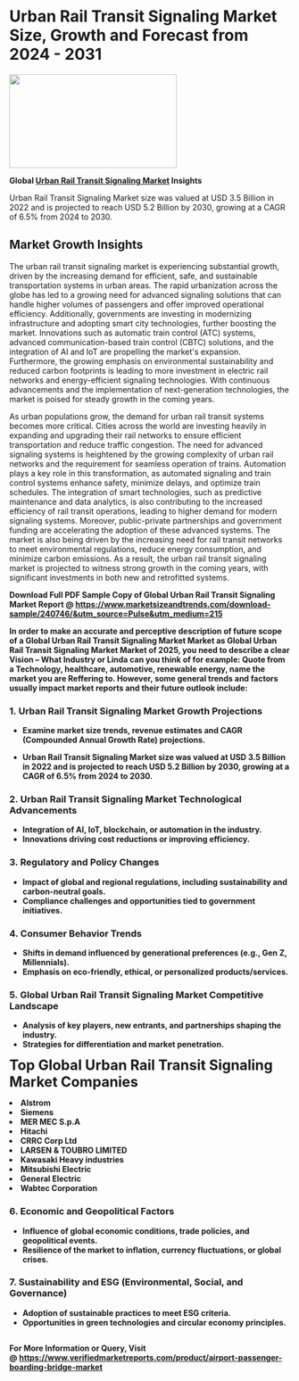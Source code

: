 <H1>Urban Rail Transit Signaling Market Size, Growth and Forecast from 2024 - 2031</H1><img class="aligncenter size-medium wp-image-584254" src="https://thirdeyenews.in/wp-content/uploads/2024/09/Global-Market-Research-300x168.jpeg" alt="" width="300" height="168" /><p><strong>Global&nbsp;<a href="https://www.marketsizeandtrends.com/download-sample/240746/&amp;utm_source=Pulse&amp;utm_medium=215">Urban Rail Transit Signaling Market</a> Insights</strong></p><p>Urban Rail Transit Signaling Market size was valued at USD 3.5 Billion in 2022 and is projected to reach USD 5.2 Billion by 2030, growing at a CAGR of 6.5% from 2024 to 2030.</p><p><h2>Market Growth Insights</h2> <p>The urban rail transit signaling market is experiencing substantial growth, driven by the increasing demand for efficient, safe, and sustainable transportation systems in urban areas. The rapid urbanization across the globe has led to a growing need for advanced signaling solutions that can handle higher volumes of passengers and offer improved operational efficiency. Additionally, governments are investing in modernizing infrastructure and adopting smart city technologies, further boosting the market. Innovations such as automatic train control (ATC) systems, advanced communication-based train control (CBTC) solutions, and the integration of AI and IoT are propelling the market's expansion. Furthermore, the growing emphasis on environmental sustainability and reduced carbon footprints is leading to more investment in electric rail networks and energy-efficient signaling technologies. With continuous advancements and the implementation of next-generation technologies, the market is poised for steady growth in the coming years.</p> <p><strong></strong></p> <p>As urban populations grow, the demand for urban rail transit systems becomes more critical. Cities across the world are investing heavily in expanding and upgrading their rail networks to ensure efficient transportation and reduce traffic congestion. The need for advanced signaling systems is heightened by the growing complexity of urban rail networks and the requirement for seamless operation of trains. Automation plays a key role in this transformation, as automated signaling and train control systems enhance safety, minimize delays, and optimize train schedules. The integration of smart technologies, such as predictive maintenance and data analytics, is also contributing to the increased efficiency of rail transit operations, leading to higher demand for modern signaling systems. Moreover, public-private partnerships and government funding are accelerating the adoption of these advanced systems. The market is also being driven by the increasing need for rail transit networks to meet environmental regulations, reduce energy consumption, and minimize carbon emissions. As a result, the urban rail transit signaling market is projected to witness strong growth in the coming years, with significant investments in both new and retrofitted systems.</p> <p><strong></p><p><span class=""><strong>Download Full PDF Sample Copy of Global Urban Rail Transit Signaling Market Report</strong> @ <a href="https://www.marketsizeandtrends.com/download-sample/240746/&amp;utm_source=Pulse&amp;utm_medium=215" target="_blank">https://www.marketsizeandtrends.com/download-sample/240746/&amp;utm_source=Pulse&amp;utm_medium=215</a></span></p><p>In order to make an accurate and perceptive description of future scope of a Global&nbsp;Urban Rail Transit Signaling Market Market as Global&nbsp;Urban Rail Transit Signaling Market Market of 2025, you need to describe a clear Vision &ndash; What Industry or Linda can you think of for example: Quote from a Technology, healthcare, automotive, renewable energy, name the market you are Reffering to. However, some general trends and factors usually impact market reports and their future outlook include:</p><h3>1.&nbsp;<strong>Urban Rail Transit Signaling Market Growth Projections</strong></h3><ul><li>Examine market size trends, revenue estimates and CAGR (Compounded Annual Growth Rate) projections.</li><li><p>Urban Rail Transit Signaling Market size was valued at USD 3.5 Billion in 2022 and is projected to reach USD 5.2 Billion by 2030, growing at a CAGR of 6.5% from 2024 to 2030.</p></li></ul><h3>2.&nbsp;<strong>Urban Rail Transit Signaling Market Technological Advancements</strong></h3><ul><li>Integration of AI, IoT, blockchain, or automation in the industry.</li><li>Innovations driving cost reductions or improving efficiency.</li></ul><h3>3.&nbsp;<strong>Regulatory and Policy Changes</strong></h3><ul><li>Impact of global and regional regulations, including sustainability and carbon-neutral goals.</li><li>Compliance challenges and opportunities tied to government initiatives.</li></ul><h3>4.&nbsp;<strong>Consumer Behavior Trends</strong></h3><ul><li>Shifts in demand influenced by generational preferences (e.g., Gen Z, Millennials).</li><li>Emphasis on eco-friendly, ethical, or personalized products/services.</li></ul><h3>5.&nbsp;<strong>Global Urban Rail Transit Signaling Market Competitive Landscape</strong></h3><ul><li>Analysis of key players, new entrants, and partnerships shaping the industry.</li><li>Strategies for differentiation and market penetration.</li></ul><p data-pm-slice="1 1 []"><span style="color: inherit; font-family: inherit; font-size: 25px;">Top Global Urban Rail Transit Signaling Market Companies</span></p><div class="" data-test-id=""><p><li>Alstrom</li><li> Siemens</li><li> MER MEC S.p.A</li><li> Hitachi</li><li> CRRC Corp Ltd</li><li> LARSEN & TOUBRO LIMITED</li><li> Kawasaki Heavy industries</li><li> Mitsubishi Electric</li><li> General Electric</li><li> Wabtec Corporation</li></p></div><h3>6.&nbsp;<strong>Economic and Geopolitical Factors</strong></h3><ul><li>Influence of global economic conditions, trade policies, and geopolitical events.</li><li>Resilience of the market to inflation, currency fluctuations, or global crises.</li></ul><h3>7.&nbsp;<strong>Sustainability and ESG (Environmental, Social, and Governance)</strong></h3><ul><li>Adoption of sustainable practices to meet ESG criteria.</li><li>Opportunities in green technologies and circular economy principles.</li></ul><h2><strong style="font-size: 14px;">For More Information or Query, Visit @&nbsp;</strong><a style="background-color: #ffffff; font-size: 14px;" href="https://www.marketsizeandtrends.com/report/urban-rail-transit-signaling-market/" target="_blank">https://www.verifiedmarketreports.com/product/airport-passenger-boarding-bridge-market</a></h2>
